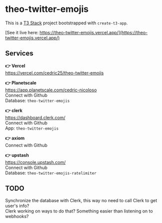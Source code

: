 # theo-twitter-emojis

This is a [T3 Stack](https://create.t3.gg/) project bootstrapped with `create-t3-app`.

[See it live here: https://theo-twitter-emojis.vercel.app/](https://theo-twitter-emojis.vercel.app/)

## Services

**👉 Vercel**  
https://vercel.com/cedric25/theo-twitter-emojis

**👉 Planetscale**  
https://app.planetscale.com/cedric-nicoloso  
Connect with Github  
Database: `theo-twitter-emojis`

**👉 clerk**  
https://dashboard.clerk.com/  
Connect with Github  
App: `theo-twitter-emojis`  

**👉 axiom**  
Connect with Github  

**👉 upstash**  
https://console.upstash.com/  
Connect with Github  
Database: `theo-twitter-emojis-ratelimiter`

## TODO

Synchronize the database with Clerk, this way no need to call Clerk to get user's info?  
Clerk working on ways to do that? Something easier than listening on to webhooks?
